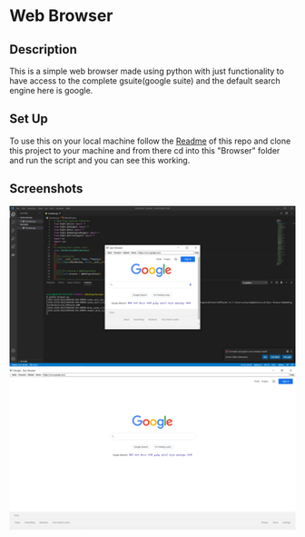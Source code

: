 # Web Browser

## Description

This is a simple web browser made using python with just functionality to have access to the complete gsuite(google suite) and the default search engine here is google.

## Set Up

To use this on your local machine follow the [Readme](https://github.com/avinashkranjan/Amazing-Python-Scripts/blob/master/README.md) of this repo and clone this project to your machine and from there cd into this "Browser" folder and run the script and you can see this working.

## Screenshots

<img src="b1.png">
<img src="b2.png">
